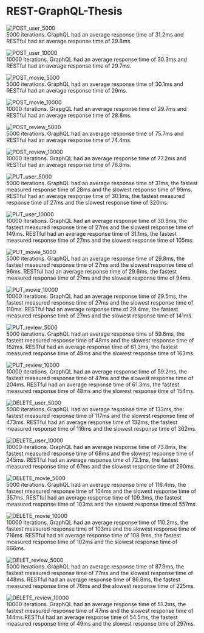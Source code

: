 # REST-GraphQL-Thesis

![POST_user_5000](ResultImage/POST-users-5000.png)<br>
5000 iterations. GraphQL had an average response time of 31.2ms and RESTful had an average response time of 29.8ms.

![POST_user_10000](ResultImage/POST-users-10000.png)<br>
10000 iterations. GraphQL had an average response time of 30.3ms and RESTful had an average response time of 29.7ms.

![POST_movie_5000](ResultImage/POST-movies-5000.png)<br>
5000 iterations. GraphQL had an average response time of 30.1ms and RESTful had an average response time of 29ms.

![POST_movie_10000](ResultImage/POST-movies-10000.png)<br>
10000 iterations. GrapgQL had an average response time of 29.7ms and RESTful had an average response time of 28.8ms. 

![POST_review_5000](ResultImage/POST-reviews-5000.png)<br>
5000 iterations. GraphQL had an average response time of 75.7ms and RESTful had an average response time of 74.4ms.

![POST_review_10000](ResultImage/POST-reviews-10000.png)<br>
10000 iterations. GraphQL had an average response time of 77.2ms and RESTful had an average response time of 76.8ms.

![PUT_user_5000](ResultImage/PUT-users-5000.png)<br>
5000 iterations. GraphQL had an average response time of 31ms, the fastest measured response time of 28ms and the slowest response time of 99ms. RESTful had an average response time of 30.1ms, the fastest measured response time of 27ms and the slowest response time of 320ms.

![PUT_user_10000](ResultImage/PUT-users-10000.png)<br>
10000 iterations. GraphQL had an average response time of 30.8ms, the fastest measured response time of 27ms and the slowest response time of 149ms. RESTful had an average response time of 31.1ms, the fastest measured response time of 27ms and the slowest response time of 105ms.

![PUT_movie_5000](ResultImage/PUT-movies-5000.png)<br>
5000 iterations. GraphQL had an average response time of 29.8ms, the fastest measured response time of 27ms and the slowest response time of 96ms. RESTful had an average response time of 29.6ms, the fastest measured response time of 27ms and the slowest response time of 94ms.

![PUT_movie_10000](ResultImage/PUT-movies-10000.png)<br>
10000 iterations. GraphQL had an average response time of 29.5ms, the fastest measured response time of 27ms and the slowest response time of 110ms. RESTful had an average response time of 29.4ms, the fastest measured response time of 27ms and the slowest response time of 141ms.

![PUT_review_5000](ResultImage/PUT-reviews-5000.png)<br>
5000 iterations. GraphQL had an average response time of 59.6ms, the fastest measured response time of 48ms and the slowest response time of 152ms. RESTful had an average response time of 61.3ms, the fastest measured response time of 49ms and the slowest response time of 163ms.

![PUT_review_10000](ResultImage/PUT-reviews-10000.png)<br>
10000 iterations. GraphQL had an average response time of 59.2ms, the fastest measured response time of 47ms and the slowest response time of 204ms. RESTful had an average response time of 61.3ms, the fastest measured response time of 48ms and the slowest response time of 154ms.

![DELETE_user_5000](ResultImage/DELETE-users-5000.png)<br>
5000 iterations. GraphQL had an average response time of 133ms, the fastest measured response time of 117ms and the slowest response time of 473ms. RESTful had an average response time of 132ms, the fastest measured response time of 116ms and the slowest response time of 362ms.

![DELETE_user_10000](ResultImage/DELETE-users-10000.png)<br>
10000 iterations. GraphQL had an average response time of 73.8ms, the fastest measured response time of 68ms and the slowest response time of 245ms. RESTful had an average response time of 72.1ms, the fastest measured response time of 67ms and the slowest response time of 290ms.

![DELETE_movie_5000](ResultImage/DELETE-movies-5000.png)<br>
5000 iterations. GraphQL had an average response time of 116.4ms, the fastest measured response time of 104ms and the slowest response time of 357ms. RESTful had an average response time of 109.3ms, the fastest measured response time of 103ms and the slowest response time of 557ms.

![DELETE_movie_10000](ResultImage/DELETE-movies-10000.png)<br>
10000 iterations. GraphQL had an average response time of 110.2ms, the fastest measured response time of 103ms and the slowest response time of 716ms. RESTful had an average response time of 108.9ms, the fastest measured response time of 102ms and the slowest response time of 666ms.

![DELET_review_5000](ResultImage/DELETE-reviews-5000.png)<br>
5000 iterations. GraphQL had an average response time of 87.9ms, the fastest measured response time of 77ms and the slowest response time of 448ms. RESTful had an average response time of 86.8ms, the fastest measured response time of 76ms and the slowest response time of 225ms.

![DELETE_review_10000](ResultImage/DELETE-reviews-10000.png)<br>
10000 iterations. GraphQL had an average response time of 51.2ms, the fastest measured response time of 47ms and the slowest response time of 144ms.RESTful had an average response time of 54.5ms, the fastest measured response time of 49ms and the slowest response time of 297ms.
